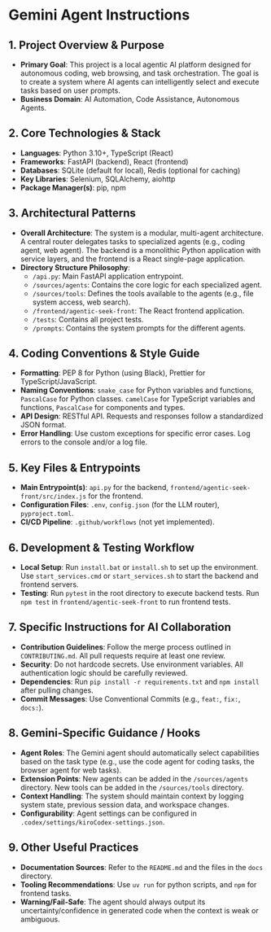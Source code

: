 # Gemini Agent Instructions

## 1. Project Overview & Purpose
- **Primary Goal**: This project is a local agentic AI platform designed for autonomous coding, web browsing, and task orchestration. The goal is to create a system where AI agents can intelligently select and execute tasks based on user prompts.
- **Business Domain**: AI Automation, Code Assistance, Autonomous Agents.

## 2. Core Technologies & Stack
- **Languages**: Python 3.10+, TypeScript (React)
- **Frameworks**: FastAPI (backend), React (frontend)
- **Databases**: SQLite (default for local), Redis (optional for caching)
- **Key Libraries**: Selenium, SQLAlchemy, aiohttp
- **Package Manager(s)**: pip, npm

## 3. Architectural Patterns
- **Overall Architecture**: The system is a modular, multi-agent architecture. A central router delegates tasks to specialized agents (e.g., coding agent, web agent). The backend is a monolithic Python application with service layers, and the frontend is a React single-page application.
- **Directory Structure Philosophy**:
    - `/api.py`: Main FastAPI application entrypoint.
    - `/sources/agents`: Contains the core logic for each specialized agent.
    - `/sources/tools`: Defines the tools available to the agents (e.g., file system access, web search).
    - `/frontend/agentic-seek-front`: The React frontend application.
    - `/tests`: Contains all project tests.
    - `/prompts`: Contains the system prompts for the different agents.

## 4. Coding Conventions & Style Guide
- **Formatting**: PEP 8 for Python (using Black), Prettier for TypeScript/JavaScript.
- **Naming Conventions**: `snake_case` for Python variables and functions, `PascalCase` for Python classes. `camelCase` for TypeScript variables and functions, `PascalCase` for components and types.
- **API Design**: RESTful API. Requests and responses follow a standardized JSON format.
- **Error Handling**: Use custom exceptions for specific error cases. Log errors to the console and/or a log file.

## 5. Key Files & Entrypoints
- **Main Entrypoint(s)**: `api.py` for the backend, `frontend/agentic-seek-front/src/index.js` for the frontend.
- **Configuration Files**: `.env`, `config.json` (for the LLM router), `pyproject.toml`.
- **CI/CD Pipeline**: `.github/workflows` (not yet implemented).

## 6. Development & Testing Workflow
- **Local Setup**: Run `install.bat` or `install.sh` to set up the environment. Use `start_services.cmd` or `start_services.sh` to start the backend and frontend servers.
- **Testing**: Run `pytest` in the root directory to execute backend tests. Run `npm test` in `frontend/agentic-seek-front` to run frontend tests.

## 7. Specific Instructions for AI Collaboration
- **Contribution Guidelines**: Follow the merge process outlined in `CONTRIBUTING.md`. All pull requests require at least one review.
- **Security**: Do not hardcode secrets. Use environment variables. All authentication logic should be carefully reviewed.
- **Dependencies**: Run `pip install -r requirements.txt` and `npm install` after pulling changes.
- **Commit Messages**: Use Conventional Commits (e.g., `feat:`, `fix:`, `docs:`).

## 8. Gemini-Specific Guidance / Hooks
- **Agent Roles**: The Gemini agent should automatically select capabilities based on the task type (e.g., use the code agent for coding tasks, the browser agent for web tasks).
- **Extension Points**: New agents can be added in the `/sources/agents` directory. New tools can be added in the `/sources/tools` directory.
- **Context Handling**: The system should maintain context by logging system state, previous session data, and workspace changes.
- **Configurability**: Agent settings can be configured in `.codex/settings/kiroCodex-settings.json`.

## 9. Other Useful Practices
- **Documentation Sources**: Refer to the `README.md` and the files in the `docs` directory.
- **Tooling Recommendations**: Use `uv run` for python scripts, and `npm` for frontend tasks.
- **Warning/Fail-Safe**: The agent should always output its uncertainty/confidence in generated code when the context is weak or ambiguous.